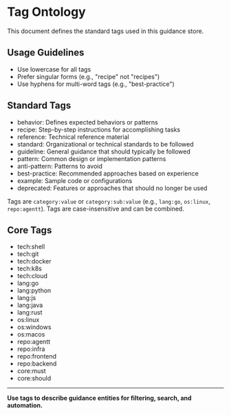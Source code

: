 # Tag Ontology

This document defines the standard tags used in this guidance store.

## Usage Guidelines

- Use lowercase for all tags
- Prefer singular forms (e.g., "recipe" not "recipes")
- Use hyphens for multi-word tags (e.g., "best-practice")

## Standard Tags

- behavior: Defines expected behaviors or patterns
- recipe: Step-by-step instructions for accomplishing tasks
- reference: Technical reference material
- standard: Organizational or technical standards to be followed
- guideline: General guidance that should typically be followed
- pattern: Common design or implementation patterns
- anti-pattern: Patterns to avoid
- best-practice: Recommended approaches based on experience
- example: Sample code or configurations
- deprecated: Features or approaches that should no longer be used

Tags are `category:value` or `category:sub:value` (e.g., `lang:go`, `os:linux`, `repo:agentt`).
Tags are case-insensitive and can be combined.

## Core Tags
- tech:shell
- tech:git
- tech:docker
- tech:k8s
- tech:cloud
- lang:go
- lang:python
- lang:js
- lang:java
- lang:rust
- os:linux
- os:windows
- os:macos
- repo:agentt
- repo:infra
- repo:frontend
- repo:backend
- core:must
- core:should

---

**Use tags to describe guidance entities for filtering, search, and automation.**